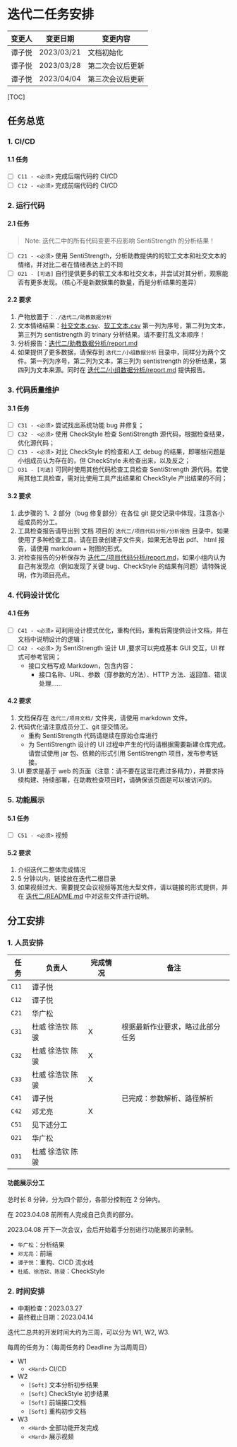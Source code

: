# 迭代二任务安排

| 变更人 | 变更日期   | 变更内容   |
| ------ | ---------- | ---------- |
| 谭子悦 | 2023/03/21 | 文档初始化 |
| 谭子悦 | 2023/03/28 | 第二次会议后更新 |
| 谭子悦 | 2023/04/04 | 第三次会议后更新 |

[TOC]

## 任务总览

### 1. CI/CD

#### 1.1 任务

- [ ] `C11 - <必须>` 完成后端代码的 CI/CD
- [ ] `C12 - <必须>` 完成前端代码的 CI/CD

### 2. 运行代码

#### 2.1 任务

> Note: 迭代二中的所有代码变更不应影响 SentiStrength 的分析结果！

- [ ] `C21 - <必须>` 使⽤ SentiStrength，分析助教提供的的软⼯⽂本和社交⽂本的情绪，并对⽐⼆者在情绪表达上的不同
- [ ] `O21 - [可选]` ⾃⾏提供更多的软⼯⽂本和社交⽂本，并尝试对其分析，观察能否有更多发现。（核⼼不是新数据集的数量，⽽是分析结果的差异）

#### 2.2 要求

1. 产物放置于：`./迭代二/助教数据分析`
2. 文本情绪结果：[社交文本.csv](迭代二/助教数据分析/社交文本.csv)、[软工文本.csv](迭代二/助教数据分析/软工文本.csv)
   第⼀列为序号，第⼆列为⽂本，第三列为 sentistrength 的 trinary 分析结果。请不要打乱⽂本顺序！
3. 分析报告：[迭代二/助教数据分析/report.md](迭代二/助教数据分析/report.md)
4. 如果提供了更多数据，请保存到 `迭代⼆/⼩组数据分析` ⽬录中，同样分为两个⽂件。第⼀列为序号，第⼆列为⽂本，第三列为 sentistrength 的分析结果，第四列为⽂本来源。同时在 [迭代二/小组数据分析/report.md](迭代二/小组数据分析/report.md) 提供报告。

### 3. 代码质量维护

#### 3.1 任务

- [ ] `C31 - <必须>` 尝试找出系统功能 bug 并修复；
- [ ] `C32 - <必须>` 使⽤ CheckStyle 检查 SentiStrength 源代码，根据检查结果，优化源代码；
- [ ] `C33 - <必须>` 对⽐ CheckStyle 的检查和⼈⼯ debug 的结果，即哪些问题是⼩组成员认为存在的，但 CheckStyle 未检查出来，以及反之；
- [ ] `O31 - [可选]` 可同时使⽤其他代码检查⼯具检查 SentiStrength 源代码。若使⽤其他⼯具检查，需对⽐使⽤⼯具产出结果和 CheckStyle 产出结果的不同；

#### 3.2 要求

1. 此步骤的 1、2 部分（bug 修复部分）在各位 git 提交记录中体现，注意各⼩组成员的分⼯。
2. ⼯具检查报告请导出到 ⽂档 项⽬的 `迭代⼆/项⽬代码分析/分析报告` ⽬录中，如果使⽤了多种检查⼯具，请在⽬录创建⼦⽂件夹，如果⽆法导出 pdf、 html 报告，请使⽤ markdown + 附图的形式。
3. 对检查报告的分析保存为 [迭代⼆/项⽬代码分析/report.md](迭代⼆/项⽬代码分析/report.md)，如果⼩组内认为⾃⼰有发现点（例如发现了关键 bug、CheckStyle 的结果有问题）请特殊说明，作为项⽬亮点。

### 4. 代码设计优化

#### 4.1 任务

- [ ] `C41 - <必须>` 可利⽤设计模式优化，重构代码，重构后需提供设计⽂档，并在⽂档中说明设计的逻辑；
- [ ] `C42 - <必须>` 为 SentiStrength 设计 UI ,要求可以完成基本 GUI 交互，UI 样式可参考官⽹；
  - 接口文档写成 Markdown，包含内容：
    - 接口名称、URL、参数（穿参数的方法）、HTTP 方法、返回值、错误处理……

#### 4.2 要求

1. ⽂档保存在 `迭代⼆/项⽬⽂档/` ⽂件夹，请使⽤ markdown ⽂件。
2. 代码优化请注意成员分⼯、git 提交情况。
   - 重构 SentiStrength 代码请继续在原始仓库进⾏
   - 为 SentiStrength 设计的 UI 过程中产⽣的代码请根据需要新建仓库完成。请尝试使⽤ jar 包、依赖的形式引⽤ SentiStrength 项⽬，发布参考链接。
3. UI 要求是基于 web 的⻚⾯（注意：请不要在这⾥花费过多精⼒），并要求持续构建、持续部署，在助教检查项⽬时，请确保该⻚⾯是可以被访问的。

### 5. 功能展示

#### 5.1 任务

- [ ] `C51 - <必须>` 视频

#### 5.2 要求

1. 介绍迭代⼆整体完成情况
2. 5 分钟以内，链接放在迭代⼆根⽬录
3. 如果视频过⼤、需要提交会议视频等其他⼤型⽂件，请以链接的形式提供，并在 [迭代二/README.md](迭代二/README.md) 中对这些⽂件进⾏说明。

## 分工安排

### 1. 人员安排

| 任务  | 负责人           | 完成情况 | 备注                             |
| ----- | ---------------- | -------- | -------------------------------- |
| `C11` | 谭子悦           |          |                                  |
| `C12` | 谭子悦           |          |                                  |
| `C21` | 华广松           |          |                                  |
| `C31` | 杜威 徐浩钦 陈骏 | X        | 根据最新作业要求，略过此部分任务 |
| `C32` | 杜威 徐浩钦 陈骏 | X        |                                  |
| `C33` | 杜威 徐浩钦 陈骏 | X        |                                  |
| `C41` | 谭子悦           |          | 已完成：参数解析、路径解析       |
| `C42` | 邓尤亮           | X        |                                  |
| `C51` | 见下述分工       |          |                                  |
| `O21` | 华广松           |          |                                  |
| `O31` | 杜威 徐浩钦 陈骏 |          |                                  |

#### 功能展示分工

总时长 8 分钟，分为四个部分，各部分控制在 2 分钟内。

在 2023.04.08 前所有人完成自己负责的部分。

2023.04.08 开下一次会议，会后开始着手分别进行功能展示的录制。

- `华广松`：分析结果
- `邓尤亮`：前端
- `谭子悦`：重构、CICD 流水线
- `杜威、徐浩钦、陈骏`：CheckStyle

### 2. 时间安排

- 中期检查：2023.03.27
- 最终截止日期：2023.04.14

迭代二总共的开发时间大约为三周，可以分为 W1, W2, W3.

每周的任务为：（每周任务的 Deadline 为当周周日）

- W1
  - `<Hard>` CI/CD
- W2
  - `[Soft]` 文本分析初步结果
  - `[Soft]` CheckStyle 初步结果
  - `[Soft]` 前端接口文档
  - `[Soft]` 重构初步文档
- W3
  - `<Hard>` 全部功能开发完成
  - `<Hard>` 展示视频

